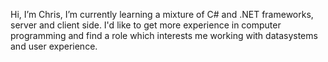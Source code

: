 Hi, I’m Chris,
I’m currently learning a mixture of C# and .NET frameworks, server and client side. 
I'd like to get more experience in computer programming and find a role which interests me working with datasystems and user experience.

<!---
Roadie985/Roadie985 is a ✨ special ✨ repository because its `README.md` (this file) appears on your GitHub profile.
You can click the Preview link to take a look at your changes.
--->

